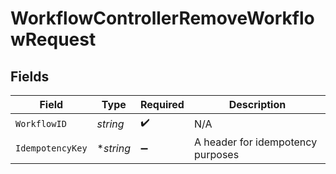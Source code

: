 # WorkflowControllerRemoveWorkflowRequest


## Fields

| Field                             | Type                              | Required                          | Description                       |
| --------------------------------- | --------------------------------- | --------------------------------- | --------------------------------- |
| `WorkflowID`                      | *string*                          | :heavy_check_mark:                | N/A                               |
| `IdempotencyKey`                  | **string*                         | :heavy_minus_sign:                | A header for idempotency purposes |